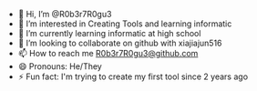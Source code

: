- 👋 Hi, I’m @R0b3r7R0gu3
- 👀 I’m interested in Creating Tools and learning informatic
- 🌱 I’m currently learning informatic at high school
- 💞️ I’m looking to collaborate on github with xiajiajun516
- 📫 How to reach me R0b3r7R0gu3@github.com
- 😄 Pronouns: He/They
- ⚡ Fun fact: I'm trying to create my first tool since 2 years ago

<!---
R0b3r7R0gu3/R0b3r7R0gu3 is a ✨ special ✨ repository because its `README.md` (this file) appears on your GitHub profile.
You can click the Preview link to take a look at your changes.
--->
